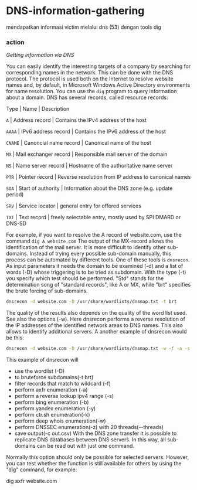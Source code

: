 # DNS-information-gathering
mendapatkan informasi victim melalui dns (53) dengan tools dig

### action

*Getting information via DNS*

You can easily identify the interesting targets of a company by searching for corresponding names in the network.
This can be done with the DNS protocol. The protocol is used both on the Internet to resolve website names and, by default, in Microsoft Windows Active Directory environments for name resolution. 
You can use the ```dig``` program to query information about a domain. DNS has several records, called resource records:

Type | Name | Description

`A` | Address record | Contains the IPv4 address of the host

`AAAA` | IPv6 address record | Contains the IPv6 address of the host

`CNAME` | Canoncial name record | Canonical name of the host

`MX` | Mail exchanger record | Responsible mail server of the domain

`NS` | Name server record | Hostname of the authoritative name server

`PTR` | Pointer record | Reverse resolution from IP address to canonical names

`SOA` | Start of authority | Information about the DNS zone (e.g. update period)

`SRV` | Service locator | general entry for offered services

`TXT` | Text record | freely selectable entry, mostly used by SPI DMARD or DNS-SD

For example, if you want to resolve the A record of website.com, use the command ```dig A website.com``` The output of the MX-record allows the identification of the mail server.
It is more difficult to identify other sub-domains. Instead of trying every possible sub-domain manually, this process can be automated by different tools. One of these tools is `dnsrecon`. As input parameters it needs the domain to be examined (-d) and a list of words (-D) whose triggering is to be tried as subdomain. With the type (-t) you specify which test should be performed. "Std" stands for the determination song of "standard records", like A or MX, while "brt" specifies the brute forcing of sub-domains.

```bash
dnsrecon -d website.com -D /usr/share/wordlists/dnsmap.txt -t brt
```

The quality of the results also depends on the quality of the word list used. See also the options (-w). Here dnsrecon performs a reverse resolution of the IP addresses of the identified network areas to DNS names. This also allows to identify additional servers.
A another example of dnsrecon would be this:

```bash
dnsrecon -d website.com -D /usr/share/wordlists/dnsmap.txt -w -f -a -s -b -y -k -w -z --threads 20 -c out.csv -t brt
```

This example of dnsrecon will
- use the wordlist (-D)
- to bruteforce subdomains(-t brt)
- filter records that match to wildcard (-f)
- perform axfr enumeration (-a)
- perform a reverse lookup ipv4 range (-s)
- perform bing enumeration (-b)
- perform yandex enumeration (-y)
- perform ctr.sh enumeration(-k)
- perform deep whois enumeration(-w)
- perform DNSSEC enumeration(-z) with 20 threads(--threads)
- save output(-c out.csv)
With the DNS zone transfer it is possible to replicate DNS databases between DNS servers. In this way, all sub-domains can be read out with just one command. 

Normally this option should only be possible for selected servers. However, you can test whether the function is still available for others by using the "dig" command, for example:

dig axfr website.com
